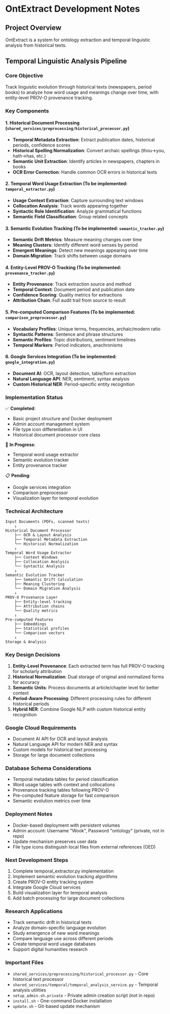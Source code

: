 # OntExtract Development Notes

## Project Overview
OntExtract is a system for ontology extraction and temporal linguistic analysis from historical texts.

## Temporal Linguistic Analysis Pipeline

### Core Objective
Track linguistic evolution through historical texts (newspapers, period books) to analyze how word usage and meanings change over time, with entity-level PROV-O provenance tracking.

### Key Components

#### 1. Historical Document Processing (`shared_services/preprocessing/historical_processor.py`)
- **Temporal Metadata Extraction**: Extract publication dates, historical periods, confidence scores
- **Historical Spelling Normalization**: Convert archaic spellings (thou→you, hath→has, etc.)
- **Semantic Unit Extraction**: Identify articles in newspapers, chapters in books
- **OCR Error Correction**: Handle common OCR errors in historical texts

#### 2. Temporal Word Usage Extraction (To be implemented: `temporal_extractor.py`)
- **Usage Context Extraction**: Capture surrounding text windows
- **Collocation Analysis**: Track words appearing together
- **Syntactic Role Identification**: Analyze grammatical functions
- **Semantic Field Classification**: Group related concepts

#### 3. Semantic Evolution Tracking (To be implemented: `semantic_tracker.py`)
- **Semantic Drift Metrics**: Measure meaning changes over time
- **Meaning Clusters**: Identify different word senses by period
- **Emergent Meanings**: Detect new meanings appearing over time
- **Domain Migration**: Track shifts between usage domains

#### 4. Entity-Level PROV-O Tracking (To be implemented: `provenance_tracker.py`)
- **Entity Provenance**: Track extraction source and method
- **Temporal Context**: Document period and publication date
- **Confidence Scoring**: Quality metrics for extractions
- **Attribution Chain**: Full audit trail from source to result

#### 5. Pre-computed Comparison Features (To be implemented: `comparison_preprocessor.py`)
- **Vocabulary Profiles**: Unique terms, frequencies, archaic/modern ratio
- **Syntactic Patterns**: Sentence and phrase structures
- **Semantic Profiles**: Topic distributions, sentiment timelines
- **Temporal Markers**: Period indicators, anachronisms

#### 6. Google Services Integration (To be implemented: `google_integration.py`)
- **Document AI**: OCR, layout detection, table/form extraction
- **Natural Language API**: NER, sentiment, syntax analysis
- **Custom Historical NER**: Period-specific entity recognition

### Implementation Status

✅ **Completed**:
- Basic project structure and Docker deployment
- Admin account management system
- File type icon differentiation in UI
- Historical document processor core class

🔄 **In Progress**:
- Temporal word usage extractor
- Semantic evolution tracker
- Entity provenance tracker

📋 **Pending**:
- Google services integration
- Comparison preprocessor
- Visualization layer for temporal evolution

### Technical Architecture

```
Input Documents (PDFs, scanned texts)
    ↓
Historical Document Processor
    ├── OCR & Layout Analysis
    ├── Temporal Metadata Extraction
    └── Historical Normalization
    ↓
Temporal Word Usage Extractor
    ├── Context Windows
    ├── Collocation Analysis
    └── Syntactic Analysis
    ↓
Semantic Evolution Tracker
    ├── Semantic Drift Calculation
    ├── Meaning Clustering
    └── Domain Migration Analysis
    ↓
PROV-O Provenance Layer
    ├── Entity-level tracking
    ├── Attribution chains
    └── Quality metrics
    ↓
Pre-computed Features
    ├── Embeddings
    ├── Statistical profiles
    └── Comparison vectors
    ↓
Storage & Analysis
```

### Key Design Decisions

1. **Entity-Level Provenance**: Each extracted term has full PROV-O tracking for scholarly attribution
2. **Historical Normalization**: Dual storage of original and normalized forms for accuracy
3. **Semantic Units**: Process documents at article/chapter level for better context
4. **Period-Aware Processing**: Different processing rules for different historical periods
5. **Hybrid NER**: Combine Google NLP with custom historical entity recognition

### Google Cloud Requirements

- Document AI API for OCR and layout analysis
- Natural Language API for modern NER and syntax
- Custom models for historical text processing
- Storage for large document collections

### Database Schema Considerations

- Temporal metadata tables for period classification
- Word usage tables with context and collocations
- Provenance tracking tables following PROV-O
- Pre-computed feature storage for fast comparison
- Semantic evolution metrics over time

### Deployment Notes

- Docker-based deployment with persistent volumes
- Admin account: Username "Wook", Password "ontology" (private, not in repo)
- Update mechanism preserves user data
- File type icons distinguish local files from external references (OED)

### Next Development Steps

1. Complete temporal_extractor.py implementation
2. Implement semantic evolution tracking algorithms
3. Create PROV-O entity tracking system
4. Integrate Google Cloud services
5. Build visualization layer for temporal analysis
6. Add batch processing for large document collections

### Research Applications

- Track semantic drift in historical texts
- Analyze domain-specific language evolution
- Study emergence of new word meanings
- Compare language use across different periods
- Create temporal word usage databases
- Support digital humanities research

### Important Files

- `shared_services/preprocessing/historical_processor.py` - Core historical text processor
- `shared_services/temporal/temporal_analysis_service.py` - Temporal analysis utilities
- `setup_admin.sh.private` - Private admin creation script (not in repo)
- `install.sh` - One-command Docker installation
- `update.sh` - Git-based update mechanism
